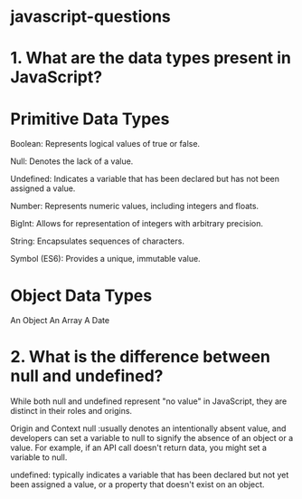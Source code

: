 # javascript-questions
# 1. What are the data types present in JavaScript?
# Primitive Data Types
Boolean: Represents logical values of true or false.

Null: Denotes the lack of a value.

Undefined: Indicates a variable that has been declared but has not been assigned a value.

Number: Represents numeric values, including integers and floats.

BigInt: Allows for representation of integers with arbitrary precision.

String: Encapsulates sequences of characters.

Symbol (ES6): Provides a unique, immutable value.
# Object Data Types
An Object
An Array
A Date

# 2. What is the difference between null and undefined?
While both null and undefined represent "no value" in JavaScript, they are distinct in their roles and origins.

Origin and Context
null :usually denotes an intentionally absent value, and developers can set a variable to null to signify the absence of an object or a value. For example, if an API call doesn't return data, you might set a variable to null.

undefined: typically indicates a variable that has been declared but not yet been assigned a value, or a property that doesn't exist on an object.
